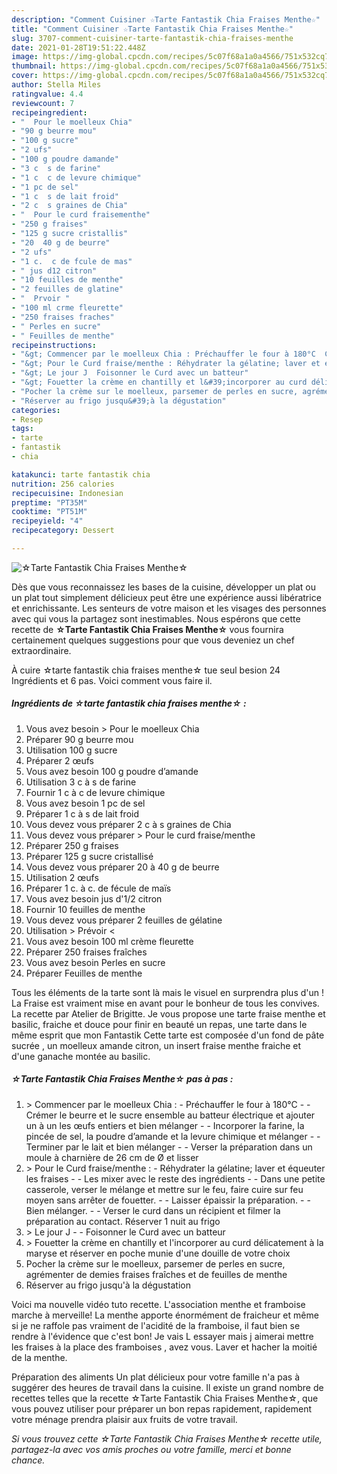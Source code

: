 ```yaml
---
description: "Comment Cuisiner ☆Tarte Fantastik Chia Fraises Menthe☆"
title: "Comment Cuisiner ☆Tarte Fantastik Chia Fraises Menthe☆"
slug: 3707-comment-cuisiner-tarte-fantastik-chia-fraises-menthe
date: 2021-01-28T19:51:22.448Z
image: https://img-global.cpcdn.com/recipes/5c07f68a1a0a4566/751x532cq70/☆tarte-fantastik-chia-fraises-menthe☆-photo-principale-de-la-recette.jpg
thumbnail: https://img-global.cpcdn.com/recipes/5c07f68a1a0a4566/751x532cq70/☆tarte-fantastik-chia-fraises-menthe☆-photo-principale-de-la-recette.jpg
cover: https://img-global.cpcdn.com/recipes/5c07f68a1a0a4566/751x532cq70/☆tarte-fantastik-chia-fraises-menthe☆-photo-principale-de-la-recette.jpg
author: Stella Miles
ratingvalue: 4.4
reviewcount: 7
recipeingredient:
- "  Pour le moelleux Chia"
- "90 g beurre mou"
- "100 g sucre"
- "2 ufs"
- "100 g poudre damande"
- "3 c  s de farine"
- "1 c  c de levure chimique"
- "1 pc de sel"
- "1 c  s de lait froid"
- "2 c  s graines de Chia"
- "  Pour le curd fraisementhe"
- "250 g fraises"
- "125 g sucre cristallis"
- "20  40 g de beurre"
- "2 ufs"
- "1 c.  c de fcule de mas"
- " jus d12 citron"
- "10 feuilles de menthe"
- "2 feuilles de glatine"
- "  Prvoir "
- "100 ml crme fleurette"
- "250 fraises fraches"
- " Perles en sucre"
- " Feuilles de menthe"
recipeinstructions:
- "&gt; Commencer par le moelleux Chia : Préchauffer le four à 180°C  Crémer le beurre et le sucre ensemble au batteur électrique et ajouter un à un les œufs entiers et bien mélanger  Incorporer la farine, la pincée de sel, la poudre d’amande et la levure chimique et mélanger  Terminer par le lait et bien mélanger  Verser la préparation dans un moule à charnière de 26 cm de Ø et lisser"
- "&gt; Pour le Curd fraise/menthe : Réhydrater la gélatine; laver et équeuter les fraises  Les mixer avec le reste des ingrédients  Dans une petite casserole, verser le mélange et mettre sur le feu, faire cuire sur feu moyen sans arrêter de fouetter.  Laisser épaissir la préparation.  Bien mélanger.  Verser le curd dans un récipient et filmer la préparation au contact. Réserver 1 nuit au frigo"
- "&gt; Le jour J  Foisonner le Curd avec un batteur"
- "&gt; Fouetter la crème en chantilly et l&#39;incorporer au curd délicatement à la maryse et réserver en poche munie d&#39;une douille de votre choix"
- "Pocher la crème sur le moelleux, parsemer de perles en sucre, agrémenter de demies fraises fraîches et de feuilles de menthe"
- "Réserver au frigo jusqu&#39;à la dégustation"
categories:
- Resep
tags:
- tarte
- fantastik
- chia

katakunci: tarte fantastik chia 
nutrition: 256 calories
recipecuisine: Indonesian
preptime: "PT35M"
cooktime: "PT51M"
recipeyield: "4"
recipecategory: Dessert

---
```



![☆Tarte Fantastik Chia Fraises Menthe☆](https://img-global.cpcdn.com/recipes/5c07f68a1a0a4566/751x532cq70/☆tarte-fantastik-chia-fraises-menthe☆-photo-principale-de-la-recette.jpg)

Dès que vous reconnaissez les bases de la cuisine, développer un plat ou un plat tout simplement délicieux peut être une expérience aussi libératrice et enrichissante. Les senteurs de votre maison et les visages des personnes avec qui vous la partagez sont inestimables. Nous espérons que cette recette de <strong> ☆Tarte Fantastik Chia Fraises Menthe☆ </strong> vous fournira certainement quelques suggestions pour que vous deveniez un chef extraordinaire.

<!--inarticleads1-->

À cuire ☆tarte fantastik chia fraises menthe☆ tue seul besion 24 Ingrédients et 6 pas. Voici comment vous faire il.

##### Ingrédients de ☆tarte fantastik chia fraises menthe☆ :

1. Vous avez besoin  &gt; Pour le moelleux Chia
1. Préparer 90 g beurre mou
1. Utilisation 100 g sucre
1. Préparer 2 œufs
1. Vous avez besoin 100 g poudre d’amande
1. Utilisation 3 c à s de farine
1. Fournir 1 c à c de levure chimique
1. Vous avez besoin 1 pc de sel
1. Préparer 1 c à s de lait froid
1. Vous devez vous préparer 2 c à s graines de Chia
1. Vous devez vous préparer  &gt; Pour le curd fraise/menthe
1. Préparer 250 g fraises
1. Préparer 125 g sucre cristallisé
1. Vous devez vous préparer 20 à 40 g de beurre
1. Utilisation 2 œufs
1. Préparer 1 c. à c. de fécule de maïs
1. Vous avez besoin  jus d&#39;1/2 citron
1. Fournir 10 feuilles de menthe
1. Vous devez vous préparer 2 feuilles de gélatine
1. Utilisation  &gt; Prévoir &lt;
1. Vous avez besoin 100 ml crème fleurette
1. Préparer 250 fraises fraîches
1. Vous avez besoin  Perles en sucre
1. Préparer  Feuilles de menthe


Tous les éléments de la tarte sont là mais le visuel en surprendra plus d&#39;un ! La Fraise est vraiment mise en avant pour le bonheur de tous les convives. La recette par Atelier de Brigitte. Je vous propose une tarte fraise menthe et basilic, fraiche et douce pour finir en beauté un repas, une tarte dans le même esprit que mon Fantastik Cette tarte est composée d&#39;un fond de pâte sucrée , un moelleux amande citron, un insert fraise menthe fraiche et d&#39;une ganache montée au basilic. 

<!--inarticleads2-->

##### ☆Tarte Fantastik Chia Fraises Menthe☆ pas à pas :

1. &gt; Commencer par le moelleux Chia : - Préchauffer le four à 180°C -  - Crémer le beurre et le sucre ensemble au batteur électrique et ajouter un à un les œufs entiers et bien mélanger -  - Incorporer la farine, la pincée de sel, la poudre d’amande et la levure chimique et mélanger -  - Terminer par le lait et bien mélanger -  - Verser la préparation dans un moule à charnière de 26 cm de Ø et lisser
1. &gt; Pour le Curd fraise/menthe : - Réhydrater la gélatine; laver et équeuter les fraises -  - Les mixer avec le reste des ingrédients -  - Dans une petite casserole, verser le mélange et mettre sur le feu, faire cuire sur feu moyen sans arrêter de fouetter. -  - Laisser épaissir la préparation. -  - Bien mélanger. -  - Verser le curd dans un récipient et filmer la préparation au contact. Réserver 1 nuit au frigo
1. &gt; Le jour J -  - Foisonner le Curd avec un batteur
1. &gt; Fouetter la crème en chantilly et l&#39;incorporer au curd délicatement à la maryse et réserver en poche munie d&#39;une douille de votre choix
1. Pocher la crème sur le moelleux, parsemer de perles en sucre, agrémenter de demies fraises fraîches et de feuilles de menthe
1. Réserver au frigo jusqu&#39;à la dégustation


Voici ma nouvelle vidéo tuto recette. L&#39;association menthe et framboise marche à merveille! La menthe apporte énormément de fraicheur et même si je ne raffole pas vraiment de l&#39;acidité de la framboise, il faut bien se rendre à l&#39;évidence que c&#39;est bon! Je vais L essayer mais j aimerai mettre les fraises à la place des framboises , avez vous. Laver et hacher la moitié de la menthe. 

<!--inarticleads1-->

<p>
Préparation des aliments Un plat délicieux pour votre famille n'a pas à suggérer des heures de travail dans la cuisine. Il existe un grand nombre de recettes telles que la recette ☆Tarte Fantastik Chia Fraises Menthe☆, que vous pouvez utiliser pour préparer un bon repas rapidement, rapidement votre ménage prendra plaisir aux fruits de votre travail.
</p>

<p>
<i>Si vous trouvez cette ☆Tarte Fantastik Chia Fraises Menthe☆ recette utile, partagez-la avec vos amis proches ou votre famille, merci et bonne chance.</i>
</p>
